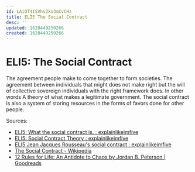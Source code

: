 ```yaml
---
id: LAiOT4ISVhv2Xo3mCvCHz
title: ELI5 The Social Contract
desc: ''
updated: 1628449250266
created: 1628449250266
---
```

# ELI5: The Social Contract
The agreement people make to come together to form societies. The agreement between individuals that might does not make right but the will of collective sovereign individuals with the right framework does. In other words A theory of what makes a legitimate government. The social contract is also a system of storing resources in the forms of favors done for other people.

Sources:

*   [ELI5: What the social contract is. : explainlikeimfive](https://old.reddit.com/r/explainlikeimfive/comments/1dbp46/eli5_what_the_social_contract_is/)
*   [ELI5: Social Contract Theory : explainlikeimfive](https://old.reddit.com/r/explainlikeimfive/comments/1qe0j0/eli5_social_contract_theory/)
*   [ELI5 Jean Jacques Rousseau's social contract : explainlikeimfive](https://old.reddit.com/r/explainlikeimfive/comments/13a8qw/eli5_jean_jacques_rousseaus_social_contract/)
*   [The Social Contract - Wikipedia](https://en.wikipedia.org/wiki/The_Social_Contract)
*   [12 Rules for Life: An Antidote to Chaos by Jordan B. Peterson | Goodreads](https://www.goodreads.com/book/show/30257963-12-rules-for-life)

